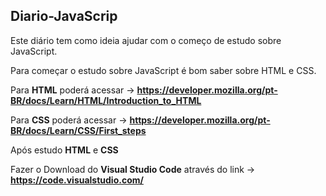 ## Diario-JavaScrip ##
Este diário tem como ideia ajudar com o começo de estudo sobre JavaScript.

Para começar o estudo sobre JavaScript é bom saber sobre HTML e CSS.

Para **HTML** poderá acessar -> **https://developer.mozilla.org/pt-BR/docs/Learn/HTML/Introduction_to_HTML**

Para **CSS** poderá acessar  -> **https://developer.mozilla.org/pt-BR/docs/Learn/CSS/First_steps**

Após estudo **HTML** e **CSS**

Fazer o Download do **Visual Studio Code** 
através do link -> **https://code.visualstudio.com/**

